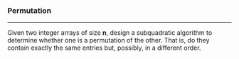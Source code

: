 ### Permutation

<hr>

Given two integer arrays of size **n**, design a subquadratic algorithm to determine whether one is a permutation of the other. That is, do they contain exactly the same entries but, possibly, in a different order.